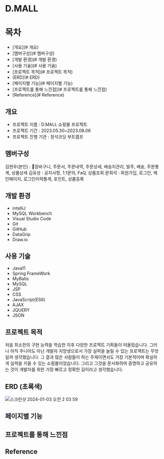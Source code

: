 # D.MALL

# 목차
* [개요](# 개요)
* [멤버구성](# 멤버구성)
* [개발 환경](# 개발 환경)
* [사용 기술](# 사용 기술)
* [프로젝트 목적](# 프로젝트 목적)
* [ERD](# ERD)
* [페이지별 기능](# 페이지별 기능)
* [프로젝트를 통해 느낀점](# 프로젝트를 통해 느낀점)
* [Reference](# Reference)

## 개요
* 프로젝트 이름 : D.MALL 쇼핑몰 프로젝트
* 프로젝트 기간 : 2023.05.30~2023.08.06
* 프로젝트 진행 기관 : 정석코딩 부트캠프

## 멤버구성
김현우(본인) : 장바구니, 주문서, 주문내역, 주문상세, 배송지관리, 발주, 배송, 주문통계, 상품상세
김유성 : 공지사항, 1:1문의, FaQ, 상품조회
문희석 : 회원가입, 로그인, 메인페이지, 로그인이력통계, 포인트, 상품등록

## 개발 환경
* intelliJ
* MySQL Workbench
* Visual Studio Code
* Git
* GitHub
* DataGrip
* Draw.io

## 사용 기술
* Java11
* Spring FrameWork
* MyBatis
* MySQL
* JSP
* CSS
* JavaScript(ES6)
* AJAX
* JQUERY
* JSON

## 프로젝트 목적
처음 최소한의 구현 능력을 학습한 이후 다양한 프로젝트 기획들이 떠올랐습니다.
그러나 아직 주니어도 아닌 개발자 지망생으로서 가장 실력을 늘릴 수 있는 프로젝트는 무엇일까 생각했습니다.
그 결과 많은 사람들이 하는 주제이면서도 가장 기본적이며 확실하게 실력을 키울 수 있는 쇼핑몰이었습니다.
그리고 그것을 문서화하여 증명하고 공유하는 것이 개발자를 위한 가장 빠르고 정확한 길이라고 생각했습니다.

## ERD (초록색)
![스크린샷 2024-01-03 오전 2 03 59](https://github.com/khw4465/D.MALL/assets/100522239/df5f5b68-27ec-4900-a92a-38fed62e9c96)


## 페이지별 기능

## 프로젝트를 통해 느낀점

## Reference
